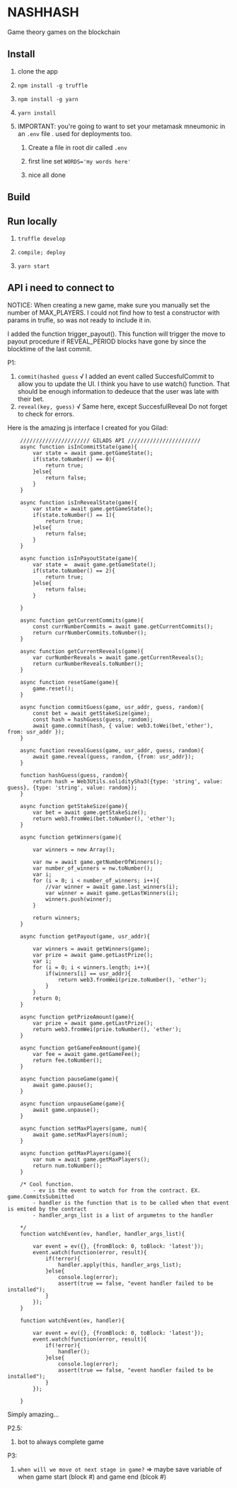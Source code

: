 # NASHHASH

Game theory games on the blockchain

## Install

1. clone the app

1. `npm install -g truffle`

1. `npm install -g yarn`

1. `yarn install`

1. IMPORTANT: you're going to want to set your metamask mneumonic in an `.env` file . used for deployments too.

    1. Create a file in root dir called `.env`

    1. first line set `WORDS='my words here'`

    1. nice all done

## Build



## Run locally 

1. `truffle develop`
  1. `compile; deploy`

1. `yarn start`  


## API i need to connect to 

NOTICE: 
When creating a new game, make sure you manually set the number of MAX_PLAYERS. I could not find how to test a constructor with params in trufle, so was not ready to include it in. 

I added the function trigger_payout(). This function will trigger the move to payout procedure if REVEAL_PERIOD blocks have gone by since the blocktime of the last commit.

P1: 
1. `commit(hashed guess` √ 
I added an event called SuccesfulCommit to allow you to update the UI.
I think you have to use watch() function.
That should be enough information
to dedeuce that the user was late with their bet.
2. `reveal(key, guess)` √
Same here, except SuccesfulReveal
Do not forget to check for errors.

Here is the amazing js interface I created for you Gilad:


        ////////////////////// GILADS API ///////////////////////
        async function isInCommitState(game){
            var state = await game.getGameState();
            if(state.toNumber() == 0){
                return true;
            }else{
                return false;
            }
        }

        async function isInRevealState(game){
            var state = await game.getGameState();
            if(state.toNumber() == 1){
                return true;
            }else{
                return false;
            }
        }

        async function isInPayoutState(game){
            var state =  await game.getGameState();
            if(state.toNumber() == 2){
                return true;
            }else{
                return false;
            }
            
        }

        async function getCurrentCommits(game){
            const currNumberCommits = await game.getCurrentCommits();
            return currNumberCommits.toNumber();
        }

        async function getCurrentReveals(game){
            var curNumberReveals = await game.getCurrentReveals();
            return curNumberReveals.toNumber();
        }

        async function resetGame(game){
            game.reset();
        }

        async function commitGuess(game, usr_addr, guess, random){
            const bet = await getStakeSize(game);
            const hash = hashGuess(guess, random);
            await game.commit(hash, { value: web3.toWei(bet,'ether'), from: usr_addr });
        }

        async function revealGuess(game, usr_addr, guess, random){
            await game.reveal(guess, random, {from: usr_addr});
        }

        function hashGuess(guess, random){
            return hash = Web3Utils.soliditySha3({type: 'string', value: guess}, {type: 'string', value: random});
        }

        async function getStakeSize(game){
            var bet = await game.getStakeSize();
            return web3.fromWei(bet.toNumber(), 'ether');
        }

        async function getWinners(game){

            var winners = new Array();

            var nw = await game.getNumberOfWinners();
            var number_of_winners = nw.toNumber();
            var i;
            for (i = 0; i < number_of_winners; i++){
                //var winner = await game.last_winners(i);
                var winner = await game.getLastWinners(i);
                winners.push(winner);
            }

            return winners;
        }

        async function getPayout(game, usr_addr){

            var winners = await getWinners(game);
            var prize = await game.getLastPrize();
            var i;
            for (i = 0; i < winners.length; i++){
                if(winners[i] == usr_addr){
                    return web3.fromWei(prize.toNumber(), 'ether');
                }
            }
            return 0;
        }

        async function getPrizeAmount(game){
            var prize = await game.getLastPrize();
            return web3.fromWei(prize.toNumber(), 'ether');
        }

        async function getGameFeeAmount(game){
            var fee = await game.getGameFee();
            return fee.toNumber();
        }

        async function pauseGame(game){
            await game.pause();
        }

        async function unpauseGame(game){
            await game.unpause();
        }

        async function setMaxPlayers(game, num){
            await game.setMaxPlayers(num);
        }

        async function getMaxPlayers(game){
            var num = await game.getMaxPlayers();
            return num.toNumber();
        }

        /* Cool function. 
            - ev is the event to watch for from the contract. EX. game.CommitsSubmitted
            - handler is the function that is to be called when that event is emited by the contract
            - handler_args_list is a list of argumetns to the handler

        */
        function watchEvent(ev, handler, handler_args_list){
            
            var event = ev({}, {fromBlock: 0, toBlock: 'latest'});
            event.watch(function(error, result){
                if(!error){
                    handler.apply(this, handler_args_list);
                }else{
                    console.log(error);
                    assert(true == false, "event handler failed to be installed");
                }
            });
        }

        function watchEvent(ev, handler){
            
            var event = ev({}, {fromBlock: 0, toBlock: 'latest'});
            event.watch(function(error, result){
                if(!error){
                    handler();
                }else{
                    console.log(error);
                    assert(true == false, "event handler failed to be installed");
                }
            });

        }



Simply amazing...


P2.5:
1. bot to always complete game 

P3: 
1. `when will we move ot next stage in game?` => maybe save variable of when game start (block #)  and game end (blcok #)




